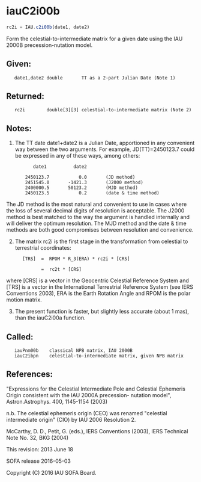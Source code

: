# iauC2i00b

```js
rc2i = IAU.c2i00b(date1, date2)
```

Form the celestial-to-intermediate matrix for a given date using the
IAU 2000B precession-nutation model.

## Given:
```
   date1,date2 double       TT as a 2-part Julian Date (Note 1)
```

## Returned:
```
   rc2i        double[3][3] celestial-to-intermediate matrix (Note 2)
```

## Notes:

1) The TT date date1+date2 is a Julian Date, apportioned in any
   convenient way between the two arguments.  For example,
   JD(TT)=2450123.7 could be expressed in any of these ways,
   among others:

```
          date1          date2

       2450123.7           0.0       (JD method)
       2451545.0       -1421.3       (J2000 method)
       2400000.5       50123.2       (MJD method)
       2450123.5           0.2       (date & time method)
```

   The JD method is the most natural and convenient to use in
   cases where the loss of several decimal digits of resolution
   is acceptable.  The J2000 method is best matched to the way
   the argument is handled internally and will deliver the
   optimum resolution.  The MJD method and the date & time methods
   are both good compromises between resolution and convenience.

2) The matrix rc2i is the first stage in the transformation from
   celestial to terrestrial coordinates:

```
      [TRS]  =  RPOM * R_3(ERA) * rc2i * [CRS]

             =  rc2t * [CRS]
```

   where [CRS] is a vector in the Geocentric Celestial Reference
   System and [TRS] is a vector in the International Terrestrial
   Reference System (see IERS Conventions 2003), ERA is the Earth
   Rotation Angle and RPOM is the polar motion matrix.

3) The present function is faster, but slightly less accurate (about
   1 mas), than the iauC2i00a function.

## Called:
```
   iauPnm00b    classical NPB matrix, IAU 2000B
   iauC2ibpn    celestial-to-intermediate matrix, given NPB matrix
```

## References:

   "Expressions for the Celestial Intermediate Pole and Celestial
   Ephemeris Origin consistent with the IAU 2000A precession-
   nutation model", Astron.Astrophys. 400, 1145-1154
   (2003)

   n.b. The celestial ephemeris origin (CEO) was renamed "celestial
        intermediate origin" (CIO) by IAU 2006 Resolution 2.

   McCarthy, D. D., Petit, G. (eds.), IERS Conventions (2003),
   IERS Technical Note No. 32, BKG (2004)

This revision:  2013 June 18

SOFA release 2016-05-03

Copyright (C) 2016 IAU SOFA Board.